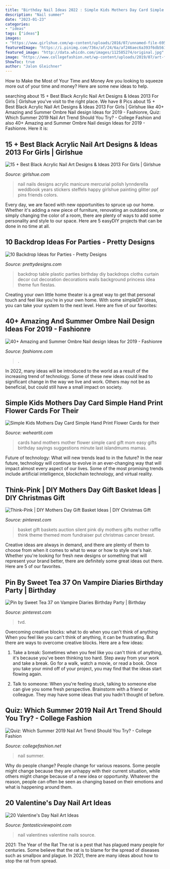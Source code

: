 ```yaml
---
title: "Birthday Nail Ideas 2022 : Simple Kids Mothers Day Card Simple Hand Print Flower Cards For Their"
description: "Nail summer"
date: "2023-01-23"
categories:
- "ideas"
tags: ["ideas"]
images:
- "https://www.girlshue.com/wp-content/uploads/2016/07/unnamed-file-6951.jpg"
featuredImage: "https://i.pinimg.com/736x/af/24/6a/af246aec6a393f6db5618166b62b3caf.jpg"
featured_image: "http://data.whicdn.com/images/112585274/original.jpg"
image: "https://www.collegefashion.net/wp-content/uploads/2019/07/art-fingers-green-704815.jpg"
ShowToc: true
author: "Jalon Gleichner"
---
```



How to Make the Most of Your Time and Money
Are you looking to squeeze more out of your time and money? Here are some new ideas to help.

	

		
searching about 15 + Best Black Acrylic Nail Art Designs &amp; Ideas 2013 For Girls | Girlshue you've visit to the right place. We have 8 Pics about 15 + Best Black Acrylic Nail Art Designs &amp; Ideas 2013 For Girls | Girlshue like 40+ Amazing and Summer Ombre Nail design Ideas for 2019 - Fashionre, Quiz: Which Summer 2019 Nail Art Trend Should You Try? - College Fashion and also 40+ Amazing and Summer Ombre Nail design Ideas for 2019 - Fashionre. Here it is:
		
    
## 15 + Best Black Acrylic Nail Art Designs &amp; Ideas 2013 For Girls | Girlshue

<img loading=lazy src="https://www.girlshue.com/wp-content/uploads/2016/07/unnamed-file-6951.jpg" onerror="this.onerror=null;this.src='https://tse1.mm.bing.net/th?id=OIP.qXB1Szz8dxU2oQwvcdO9zQHaJ3&amp;pid=15.1';" alt="15 + Best Black Acrylic Nail Art Designs &amp; Ideas 2013 For Girls | Girlshue">

_Source: girlshue.com_

>nail nails designs acrylic manicure mercurial polish lynnderella weddbook years stickers steffels happy girlshue painting glitter ppf pins friends colors. 

	

Every day, we are faced with new opportunities to spruce up our home. Whether it's adding a new piece of furniture, renovating an outdated one, or simply changing the color of a room, there are plenty of ways to add some personality and style to our space. Here are 5 easyDIY projects that can be done in no time at all.

    
## 10 Backdrop Ideas For Parties - Pretty Designs

<img loading=lazy src="https://www.prettydesigns.com/wp-content/uploads/2015/08/10-backdrop-ideas-for-parties5.jpg" onerror="this.onerror=null;this.src='https://tse1.mm.bing.net/th?id=OIP.6JLOWxPSqpxJ3K5AWusPzAHaJ4&amp;pid=15.1';" alt="10 Backdrop Ideas for Parties - Pretty Designs">

_Source: prettydesigns.com_

>backdrop table plastic parties birthday diy backdrops cloths curtain decor cut decoration decorations walls background princess idea theme fun fiestas. 

	

Creating your own little home theater is a great way to get that personal touch and feel like you're in your own home. With some simpleDIY ideas, you can take your system to the next level. Here are five of our favorites: 

    
## 40+ Amazing And Summer Ombre Nail Design Ideas For 2019 - Fashionre

<img loading=lazy src="https://live.staticflickr.com/65535/47667347931_c875719b1c_o.jpg" onerror="this.onerror=null;this.src='https://tse2.mm.bing.net/th?id=OIP.j-6A0plPtzQE9nvtnzbeNQHaOw&amp;pid=15.1';" alt="40+ Amazing and Summer Ombre Nail design Ideas for 2019 - Fashionre">

_Source: fashionre.com_

>. 

	

In 2022, many ideas will be introduced to the world as a result of the increasing trend of technology. Some of these new ideas could lead to significant change in the way we live and work. Others may not be as beneficial, but could still have a small impact on society.

    
## Simple Kids Mothers Day Card Simple Hand Print Flower Cards For Their

<img loading=lazy src="http://data.whicdn.com/images/112585274/original.jpg" onerror="this.onerror=null;this.src='https://tse2.mm.bing.net/th?id=OIP.SX_sTZIDeRNqa4jz2Rl4RQHaFj&amp;pid=15.1';" alt="Simple Kids Mothers Day Card Simple Hand Print Flower Cards for their">

_Source: weheartit.com_

>cards hand mothers mother flower simple card gift mom easy gifts birthday sayings suggestions minute last islandmums mamas. 

	

Future of technology: What will new trends lead to in the future?
In the near future, technology will continue to evolve in an ever-changing way that will impact almost every aspect of our lives. Some of the most promising trends include artificial intelligence, blockchain technology, and virtual reality.

    
## Think-Pink | DIY Mothers Day Gift Basket Ideas | DIY Christmas Gift

<img loading=lazy src="https://i.pinimg.com/736x/84/3d/ee/843deeaf3257731cc14b5f96d48d9801--diy-mothers-day-gift-basket-ideas-diy-mothers-day-gifts.jpg" onerror="this.onerror=null;this.src='https://tse3.mm.bing.net/th?id=OIP.pW0YCPAgskDKsFXNnlxpHgHaJ4&amp;pid=15.1';" alt="Think-Pink | DIY Mothers Day Gift Basket Ideas | DIY Christmas Gift">

_Source: pinterest.com_

>basket gift baskets auction silent pink diy mothers gifts mother raffle think theme themed mom fundraiser put christmas cancer breast. 

	

Creative ideas are always in demand, and there are plenty of them to choose from when it comes to what to wear or how to style one's hair. Whether you're looking for fresh new designs or something that will represent your brand better, there are definitely some great ideas out there. Here are 5 of our favorites.

    
## Pin By Sweet Tea 37 On Vampire Diaries Birthday Party | Birthday

<img loading=lazy src="https://i.pinimg.com/736x/af/24/6a/af246aec6a393f6db5618166b62b3caf.jpg" onerror="this.onerror=null;this.src='https://tse1.mm.bing.net/th?id=OIP.486jULsGHDO3JrDmeMfPIwHaJ3&amp;pid=15.1';" alt="Pin by Sweet Tea 37 on Vampire Diaries Birthday Party | Birthday">

_Source: pinterest.com_

>tvd. 

	

Overcoming creative blocks: what to do when you can't think of anything
When you feel like you can't think of anything, it can be frustrating. But there are ways to overcome creative blocks. Here are a few ideas: 
1. Take a break: Sometimes when you feel like you can't think of anything, it's because you've been thinking too hard. Step away from your work and take a break. Go for a walk, watch a movie, or read a book. Once you take your mind off of your project, you may find that the ideas start flowing again.

2. Talk to someone: When you're feeling stuck, talking to someone else can give you some fresh perspective. Brainstorm with a friend or colleague. They may have some ideas that you hadn't thought of before.


    
## Quiz: Which Summer 2019 Nail Art Trend Should You Try? - College Fashion

<img loading=lazy src="https://www.collegefashion.net/wp-content/uploads/2019/07/art-fingers-green-704815.jpg" onerror="this.onerror=null;this.src='https://tse4.mm.bing.net/th?id=OIP.NuONR0hxmfGQuHkIHPMcpgHaLH&amp;pid=15.1';" alt="Quiz: Which Summer 2019 Nail Art Trend Should You Try? - College Fashion">

_Source: collegefashion.net_

>nail summer. 

	

Why do people change?
People change for various reasons. Some people might change because they are unhappy with their current situation, while others might change because of a new idea or opportunity. Whatever the reason, people can often be seen as changing based on their emotions and what is happening around them.

    
## 20 Valentine&#039;s Day Nail Art Ideas

<img loading=lazy src="http://www.fantasticviewpoint.com/wp-content/uploads/2014/02/Valentines-Nails-7.jpg" onerror="this.onerror=null;this.src='https://tse2.mm.bing.net/th?id=OIP.18SMYUflc5JVD9rm4NZnEgHaJ7&amp;pid=15.1';" alt="20 Valentine&#039;s Day Nail Art Ideas">

_Source: fantasticviewpoint.com_

>nail valentines valentine nails source. 

	

2021: The Year of the Rat
The rat is a pest that has plagued many people for centuries. Some believe that the rat is to blame for the spread of diseases such as smallpox and plague. In 2021, there are many ideas about how to stop the rat from spread.

